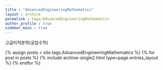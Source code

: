 ```yaml
---
title : "AdvancedEngineeringMathematics"
layout : archive
permalink : tags/AdvancedEngineeringMathematics
author_profile : true
sidebar_main : true
---
```

<div class="notice--primary" markdown="1">
고급미적분학(공업수학)
</div>

{% assign posts = site.tags.AdvancedEngineeringMathematics %}
{% for post in posts %} {% include archive-single2.html type=page.entries_layout %} {% endfor %}